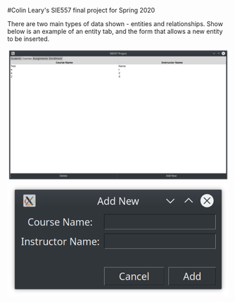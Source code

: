#Colin Leary's SIE557 final project for Spring 2020

There are two main types of data shown - entities and relationships. Show below is an example of an entity tab, and the form that allows a new entity to be inserted.

![Entity tab](screens/entity_tab.png)
![New entity form](screens/add_new_entity.png)

